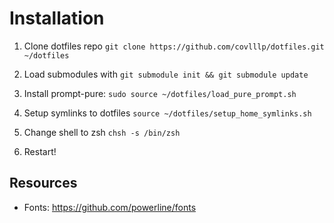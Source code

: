 # Installation

1. Clone dotfiles repo `git clone https://github.com/covlllp/dotfiles.git ~/dotfiles`

2. Load submodules with `git submodule init && git submodule update`

3. Install prompt-pure: `sudo source ~/dotfiles/load_pure_prompt.sh`

4. Setup symlinks to dotfiles `source ~/dotfiles/setup_home_symlinks.sh`

5. Change shell to zsh `chsh -s /bin/zsh`

6. Restart!

## Resources
- Fonts: https://github.com/powerline/fonts
